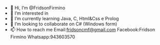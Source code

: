 - 👋 Hi, I’m @FridsonFirmino
- 👀 I’m interested in 
- 🌱 I’m currently learning Java, C, Html&Css e Prolog
- 💞️ I’m looking to collaborate on C# (Windows form)
- 📫 How to reach me Email:fridsoncmf@gmail.com Facebook:Fridson Firmino Whatsapp:943603570

<!---
FridsonFirmino/FridsonFirmino is a ✨ special ✨ repository because its `README.md` (this file) appears on your GitHub profile.
You can click the Preview link to take a look at your changes.
--->

